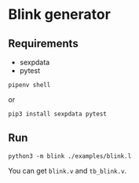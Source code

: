 # Blink generator

## Requirements

- sexpdata
- pytest

```
pipenv shell
```

or

```
pip3 install sexpdata pytest
```


## Run
 
```
python3 -m blink ./examples/blink.l
```

You can get `blink.v` and `tb_blink.v`.
